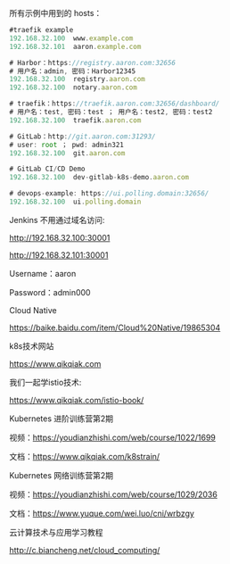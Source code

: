 所有示例中用到的 hosts：

```javascript
#traefik example  
192.168.32.100	www.example.com
192.168.32.101	aaron.example.com

# Harbor：https://registry.aaron.com:32656   
# 用户名：admin, 密码：Harbor12345
192.168.32.100	registry.aaron.com
192.168.32.100	notary.aaron.com

# traefik：https://traefik.aaron.com:32656/dashboard/
# 用户名：test, 密码：test ； 用户名：test2, 密码：test2 
192.168.32.100  traefik.aaron.com

# GitLab：http://git.aaron.com:31293/
# user: root ； pwd: admin321
192.168.32.100  git.aaron.com

# GitLab CI/CD Demo
192.168.32.100  dev-gitlab-k8s-demo.aaron.com

# devops-example: https://ui.polling.domain:32656/
192.168.32.100	ui.polling.domain
```





Jenkins 不用通过域名访问:

http://192.168.32.100:30001

http://192.168.32.101:30001

Username：aaron

Password：admin000







Cloud Native

https://baike.baidu.com/item/Cloud%20Native/19865304



k8s技术网站

https://www.qikqiak.com 



我们一起学istio技术:

https://www.qikqiak.com/istio-book/



Kubernetes 进阶训练营第2期

视频：https://youdianzhishi.com/web/course/1022/1699

文档：https://www.qikqiak.com/k8strain/



Kubernetes 网络训练营第2期

视频：https://youdianzhishi.com/web/course/1029/2036

文档：https://www.yuque.com/wei.luo/cni/wrbzgy





云计算技术与应用学习教程

http://c.biancheng.net/cloud_computing/





	

